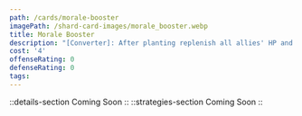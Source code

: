 ```yaml
---
path: /cards/morale-booster
imagePath: /shard-card-images/morale_booster.webp
title: Morale Booster
description: "[Converter]: After planting replenish all allies' HP and skill uses to max."
cost: '4'
offenseRating: 0
defenseRating: 0
tags:
---
```

::details-section
Coming Soon
::
::strategies-section
Coming Soon
::